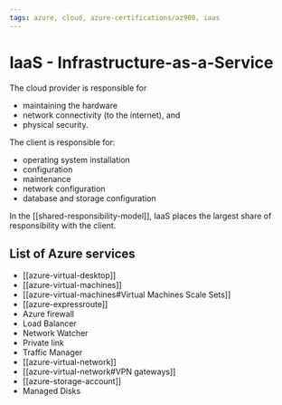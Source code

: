 ```yaml
---
tags: azure, cloud, azure-certifications/az900, iaas
---
```


# IaaS - Infrastructure-as-a-Service

The cloud provider is responsible for

- maintaining the hardware
- network connectivity (to the internet), and
- physical security.

The client is responsible for:

- operating system installation
- configuration
- maintenance
- network configuration
- database and storage configuration

In the [[shared-responsibility-model]], IaaS places the largest share of responsibility with the client.

## List of Azure services

- [[azure-virtual-desktop]]
- [[azure-virtual-machines]]
- [[azure-virtual-machines#Virtual Machines Scale Sets]]
- [[azure-expressroute]]
- Azure firewall
- Load Balancer
- Network Watcher
- Private link
- Traffic Manager
- [[azure-virtual-network]]
- [[azure-virtual-network#VPN gateways]]
- [[azure-storage-account]]
- Managed Disks
